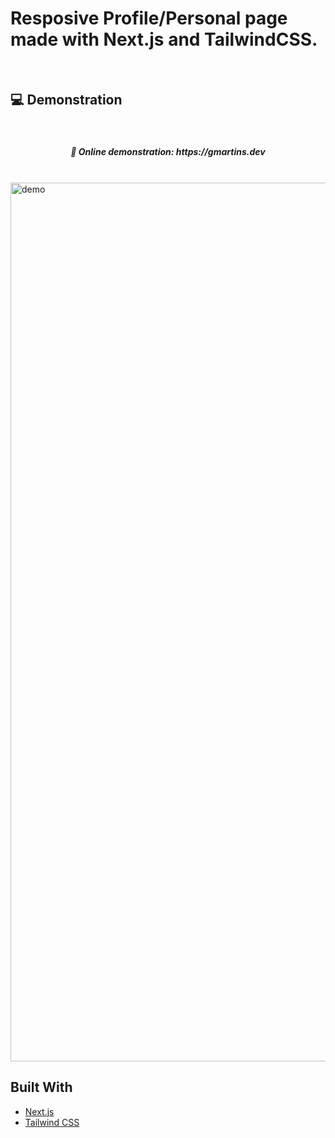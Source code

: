 

# Resposive Profile/Personal page made with Next.js and TailwindCSS.

</br>


## 💻 Demonstration

</br>

<h5 align="center"> 🔗 Online demonstration: https://gmartins.dev</h5>

</br>

<img width="1406" height="auto" alt="demo" src="https://guilhermemm.dev/_next/image?url=%2Fassets%2Fprojects%2Fdemo-portfolio1.png&w=1920&q=75">



## Built With

- [Next.js](https://nextjs.org)
- [Tailwind CSS](https://tailwindcss.com)


